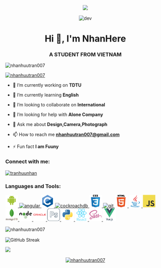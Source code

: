 <p align="center">
  <!-- Typing SVG by nhanhuutran007 - https://github.com/nhanhuutran007/readme-typing-svg -->
  <a href="https://github.com/nhanhutran007/readme-typing-svg">
    <img src="https://readme-typing-svg.demolab.com/?lines=A %20STUDENT%20OF%20TON DUC THANG UNIVERSITY;Learning%20to%20Code and Design;Always%20learning%20new%20things&font=Fira%20Code&center=true&width=500&height=45&color=4974a5&vCenter=true&pause=1000&size=22" /></a>
</p>
<p align="center"> 
        <img src="https://cdn.dribbble.com/users/1059583/screenshots/4171367/coding-freak.gif" alt="dev" width="15%"/>
      </p>
    </td>
  </tr>
</table>
<h1 align="center">Hi 👋, I'm NhanHere</h1>
<h3 align="center">A STUDENT FROM VIETNAM</h3>

<p align="left"> <img src="https://komarev.com/ghpvc/?username=nhanhuutran007&label=Profile%20views&color=0e75b6&style=flat" alt="nhanhuutran007" /> </p>

<p align="left"> <a href="https://github.com/ryo-ma/github-profile-trophy"><img src="https://github-profile-trophy.vercel.app/?username=nhanhuutran007" alt="nhanhuutran007" /></a> </p>

- 🔭 I’m currently working on **TDTU**

- 🌱 I’m currently learning **English**

- 👯 I’m looking to collaborate on **International**

- 🤝 I’m looking for help with **Alone Company**

- 💬 Ask me about **Design,Camera,Photograph**

- 📫 How to reach me **nhanhuutran007@gmail.com**

- ⚡ Fun fact **I am Fuuny**

<h3 align="left">Connect with me:</h3>
<p align="left">
<a href="https://www.facebook.com/profile.php?id=100039063817487&locale=vi_VN" target="blank"><img align="center" src="https://raw.githubusercontent.com/rahuldkjain/github-profile-readme-generator/master/src/images/icons/Social/facebook.svg" alt="tranhuunhan" height="30" width="40" /></a>
</p>

<h3 align="left">Languages and Tools:</h3>
<p align="left"> <a href="https://developer.android.com" target="_blank" rel="noreferrer"> <img src="https://raw.githubusercontent.com/devicons/devicon/master/icons/android/android-original-wordmark.svg" alt="android" width="40" height="40"/> </a> <a href="https://angular.io" target="_blank" rel="noreferrer"> <img src="https://angular.io/assets/images/logos/angular/angular.svg" alt="angular" width="40" height="40"/> </a> <a href="https://www.cprogramming.com/" target="_blank" rel="noreferrer"> <img src="https://raw.githubusercontent.com/devicons/devicon/master/icons/c/c-original.svg" alt="c" width="40" height="40"/> </a> <a href="https://www.cockroachlabs.com/product/cockroachdb/" target="_blank" rel="noreferrer"> <img src="https://cdn.worldvectorlogo.com/logos/cockroachdb.svg" alt="cockroachdb" width="40" height="40"/> </a> <a href="https://www.w3schools.com/css/" target="_blank" rel="noreferrer"> <img src="https://raw.githubusercontent.com/devicons/devicon/master/icons/css3/css3-original-wordmark.svg" alt="css3" width="40" height="40"/> </a> <a href="https://git-scm.com/" target="_blank" rel="noreferrer"> <img src="https://www.vectorlogo.zone/logos/git-scm/git-scm-icon.svg" alt="git" width="40" height="40"/> </a> <a href="https://www.w3.org/html/" target="_blank" rel="noreferrer"> <img src="https://raw.githubusercontent.com/devicons/devicon/master/icons/html5/html5-original-wordmark.svg" alt="html5" width="40" height="40"/> </a> <a href="https://www.java.com" target="_blank" rel="noreferrer"> <img src="https://raw.githubusercontent.com/devicons/devicon/master/icons/java/java-original.svg" alt="java" width="40" height="40"/> </a> <a href="https://developer.mozilla.org/en-US/docs/Web/JavaScript" target="_blank" rel="noreferrer"> <img src="https://raw.githubusercontent.com/devicons/devicon/master/icons/javascript/javascript-original.svg" alt="javascript" width="40" height="40"/> </a> <a href="https://www.mongodb.com/" target="_blank" rel="noreferrer"> <img src="https://raw.githubusercontent.com/devicons/devicon/master/icons/mongodb/mongodb-original-wordmark.svg" alt="mongodb" width="40" height="40"/> </a> <a href="https://nodejs.org" target="_blank" rel="noreferrer"> <img src="https://raw.githubusercontent.com/devicons/devicon/master/icons/nodejs/nodejs-original-wordmark.svg" alt="nodejs" width="40" height="40"/> </a> <a href="https://www.oracle.com/" target="_blank" rel="noreferrer"> <img src="https://raw.githubusercontent.com/devicons/devicon/master/icons/oracle/oracle-original.svg" alt="oracle" width="40" height="40"/> </a> <a href="https://www.photoshop.com/en" target="_blank" rel="noreferrer"> <img src="https://raw.githubusercontent.com/devicons/devicon/master/icons/photoshop/photoshop-line.svg" alt="photoshop" width="40" height="40"/> </a> <a href="https://www.python.org" target="_blank" rel="noreferrer"> <img src="https://raw.githubusercontent.com/devicons/devicon/master/icons/python/python-original.svg" alt="python" width="40" height="40"/> </a> <a href="https://reactjs.org/" target="_blank" rel="noreferrer"> <img src="https://raw.githubusercontent.com/devicons/devicon/master/icons/react/react-original-wordmark.svg" alt="react" width="40" height="40"/> </a> <a href="https://sass-lang.com" target="_blank" rel="noreferrer"> <img src="https://raw.githubusercontent.com/devicons/devicon/master/icons/sass/sass-original.svg" alt="sass" width="40" height="40"/> </a> <a href="https://vuejs.org/" target="_blank" rel="noreferrer"> <img src="https://raw.githubusercontent.com/devicons/devicon/master/icons/vuejs/vuejs-original-wordmark.svg" alt="vuejs" width="40" height="40"/> </a> </p>

<p><img align="center" src="https://github-readme-stats.vercel.app/api/top-langs?username=nhanhuutran007&show_icons=true&locale=en&layout=compact" alt="nhanhuutran007" /></p>

<p><img align="center" src="https://streak-stats.demolab.com?user=nhanhuutran007&theme=prussian" alt="GitHub Streak"  /></p>

[![](https://github-readme-activity-graph.vercel.app/graph?username=nhanhuutran007&theme=github-compact)](https://github.com/ashutosh00710/github-readme-activity-graph)


<p align="center">
  <a href="https://github.com/nhanhuutran007">
    <img src="chừng nữa sẽ để cái link liên kết đến ảnh vào đây" alt="nhanhuutran007" /></a>
